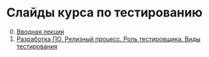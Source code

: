 # Слайды курса по тестированию

0. [Вводная лекция](https://urfu-2017.github.io/testing-slides/00_intro)
1. [Разработка ПО. Релизный процесс. Роль тестировщика. Виды тестирования](https://urfu-2017.github.io/testing-slides/01_live_cycle/)
